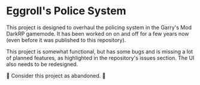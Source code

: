 # Eggroll's Police System
This project is designed to overhaul the policing system in the Garry's Mod DarkRP gamemode. It has been worked on on and off for a few years now (even before it was published to this repository).

This project is somewhat functional, but has some bugs and is missing a lot of planned features, as highlighted in the repository's issues section. The UI also needs to be redesigned.

🚧 Consider this project as abandoned. 🚧
